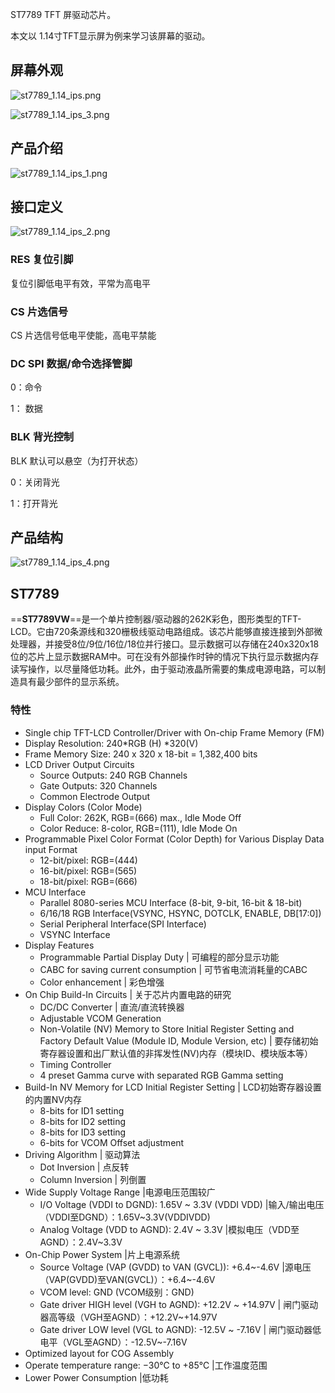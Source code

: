 ST7789 TFT 屏驱动芯片。

本文以 1.14寸TFT显示屏为例来学习该屏幕的驱动。

## 屏幕外观

![st7789_1.14_ips.png](images/st7789_1.14_ips.png)

![st7789_1.14_ips_3.png](images/st7789_1.14_ips_3.png)



## 产品介绍

![st7789_1.14_ips_1.png](images/st7789_1.14_ips_1.png)

## 接口定义

![st7789_1.14_ips_2.png](images/st7789_1.14_ips_2.png)

### RES 复位引脚

复位引脚低电平有效，平常为高电平

### CS 片选信号

CS 片选信号低电平使能，高电平禁能

### DC SPI 数据/命令选择管脚

0：命令

1： 数据

### BLK 背光控制

BLK 默认可以悬空（为打开状态）

0：关闭背光

1：打开背光







## 产品结构

![st7789_1.14_ips_4.png](images/st7789_1.14_ips_4.png)

## ST7789

==**ST7789VW**==是一个单片控制器/驱动器的262K彩色，图形类型的TFT-LCD。它由720条源线和320栅极线驱动电路组成。该芯片能够直接连接到外部微处理器，并接受8位/9位/16位/18位并行接口。显示数据可以存储在240x320x18位的芯片上显示数据RAM中。可在没有外部操作时钟的情况下执行显示数据内存读写操作，以尽量降低功耗。此外，由于驱动液晶所需要的集成电源电路，可以制造具有最少部件的显示系统。



### 特性

* Single chip TFT-LCD Controller/Driver with On-chip Frame Memory (FM) 
* Display Resolution: 240*RGB (H) *320(V) 
*  Frame Memory Size: 240 x 320 x 18-bit = 1,382,400 bits 
* LCD Driver Output Circuits 
  * Source Outputs: 240 RGB Channels 
  * Gate Outputs: 320 Channels 
  *  Common Electrode Output 
* Display Colors (Color Mode) 
  * Full Color: 262K, RGB=(666) max., Idle Mode Off 
  * Color Reduce: 8-color, RGB=(111), Idle Mode On 
* Programmable Pixel Color Format (Color Depth) for Various Display Data input Format 
  * 12-bit/pixel: RGB=(444) 
  * 16-bit/pixel: RGB=(565) 
  * 18-bit/pixel: RGB=(666) 
* MCU Interface 
  * Parallel 8080-series MCU Interface (8-bit, 9-bit, 16-bit & 18-bit) 
  * 6/16/18 RGB Interface(VSYNC, HSYNC, DOTCLK, ENABLE, DB[17:0]) 
  * Serial Peripheral Interface(SPI Interface) 
  * VSYNC Interface 
* Display Features 
  * Programmable Partial Display Duty  | 可编程的部分显示功能
  * CABC for saving current consumption  | 可节省电流消耗量的CABC
  * Color enhancement  | 彩色增强
* On Chip Build-In Circuits  | 关于芯片内置电路的研究
  * DC/DC Converter | 直流/直流转换器
  * Adjustable VCOM Generation 
  * Non-Volatile (NV) Memory to Store Initial Register Setting and Factory Default Value (Module ID, Module Version, etc)  | 要存储初始寄存器设置和出厂默认值的非挥发性(NV)内存（模块ID、模块版本等）
  * Timing Controller 
  *  4 preset Gamma curve with separated RGB Gamma setting 
* Build-In NV Memory for LCD Initial Register Setting  | LCD初始寄存器设置的内置NV内存
  * 8-bits for ID1 setting 
  * 8-bits for ID2 setting
  * 8-bits for ID3 setting 
  * 6-bits for VCOM Offset adjustment
* Driving Algorithm | 驱动算法
  * Dot Inversion  | 点反转
  * Column Inversion | 列倒置
* Wide Supply Voltage Range |电源电压范围较广
  * I/O Voltage (VDDI to DGND): 1.65V ~ 3.3V (VDDI VDD) |输入/输出电压（VDDI至DGND）：1.65V~3.3V(VDDIVDD)
  * Analog Voltage (VDD to AGND): 2.4V ~ 3.3V |模拟电压（VDD至AGND）：2.4V~3.3V
* On-Chip Power System |片上电源系统
  * Source Voltage (VAP (GVDD) to VAN (GVCL)): +6.4~-4.6V |源电压（VAP(GVDD)至VAN(GVCL)）：+6.4~-4.6V
  * VCOM level: GND (VCOM级别：GND)
  * Gate driver HIGH level (VGH to AGND): +12.2V ~ +14.97V | 闸门驱动器高等级（VGH至AGND）：+12.2V~+14.97V
  * Gate driver LOW level (VGL to AGND): -12.5V ~ -7.16V | 闸门驱动器低电平（VGL至AGND）：-12.5V~-7.16V
* Optimized layout for COG Assembly 
* Operate temperature range: −30℃ to +85℃  |工作温度范围
* Lower Power Consumption |低功耗

